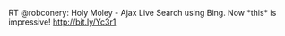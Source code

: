 <!--
id: 176855705
link: http://kevinisom.info/post/176855705/rt-robconery-holy-moley-ajax-live-search-using
slug: rt-robconery-holy-moley-ajax-live-search-using
date: Tue Sep 01 2009 16:44:20 GMT+1200 (NZST)
raw: {"blog_name":"kevinisom","id":176855705,"post_url":"http://kevinisom.info/post/176855705/rt-robconery-holy-moley-ajax-live-search-using","slug":"rt-robconery-holy-moley-ajax-live-search-using","type":"text","date":"2009-09-01 04:44:20 GMT","timestamp":1251780260,"state":"published","format":"html","reblog_key":"nvsjHQ6E","tags":[],"short_url":"http://tmblr.co/Zw68YyAYfgP","highlighted":[],"feed_item":"http://twitter.com/kev_nz/statuses/3677718049","from_feed_id":"650289","note_count":0,"title":null,"body":"<p>RT @robconery: Holy Moley - Ajax Live Search using Bing. Now *this* is impressive! <a href=\"http://bit.ly/Yc3r1\" target=\"_blank\">http://bit.ly/Yc3r1</a></p>"}
publish: 2009-09-01
tags: 
title: null
-->


RT @robconery: Holy Moley - Ajax Live Search using Bing. Now \*this\* is
impressive! <http://bit.ly/Yc3r1>


